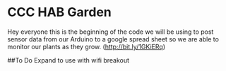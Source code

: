 # CCC HAB Garden
Hey everyone this is the beginning of the code we will be using to post sensor data from our Arduino to a google spread sheet so we are able to monitor our plants as they grow. (http://bit.ly/1GKiERq)

##To Do 
Expand to use with wifi breakout

